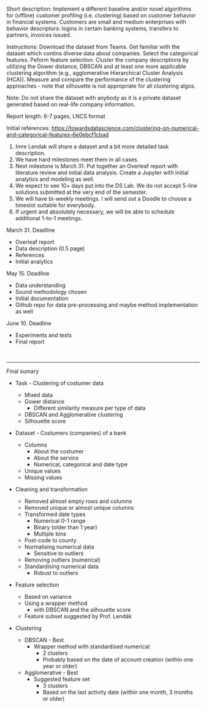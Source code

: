 Short description: Implement a different baseline and/or novel algorithms for (offline) customer profiling (i.e. clustering) based on customer behavior in financial systems. Customers are small and medium enterprises with behavior descriptors: logins in certain banking systems, transfers to partners, invoices issued.

Instructions: Download the dataset from Teams. Get familiar with the dataset which contins diverse data about companies. Select the categorical features. Peform feature selection. Cluster the company descriptions by utilizing the Gower distance, DBSCAN and at least one more applicable clustering algorithm (e.g., agglomerative Hierarchical Cluster Analysis (HCA)). Measure and compare the performance of the clustering approaches - note that silhouette is not appropriate for all clustering algos.

Note: Do not share the dataset with anybody as it is a private dataset generated based on real-life company information.

Report length: 6-7 pages, LNCS format

Initial references:
https://towardsdatascience.com/clustering-on-numerical-and-categorical-features-6e0ebcf1cbad


1. Imre Lendak will share a dataset and a bit more detailed task description.
2. We have hard milestones meet them in all cases.
3. Next milestone is March 31. Put together an Overleaf report with literature review and initial data analysis. Create a Jupyter with initial analytics and modeling as well.
4. We expect to see 10+ days put into the DS Lab. We do not accept 5-line solutions submitted at the very end of the semester.
5. We will have bi-weekly meetings. I will send out a Doodle to choose a timeslot suitable for everybody.
6. If urgent and absolutely necessary, we will be able to schedule additional 1-to-1 meetings.


March 31. Deadline
  - Overleaf report
  - Data description (0.5 page)
  - References
  - Initial analytics

May 15. Deadline
  - Data understanding
  - Sound methodology chosen
  - Initial documentation
  - Github repo for data pre-processing and maybe method implementation as well

June 10. Deadline
  - Experiments and tests 
  - Final report 

&nbsp; 

---

Final sumary

- Task - Clustering of costumer data
  - Mixed data
  - Gower distance
    - Different similarity measure per type of data
  - DBSCAN and Agglomerative clustering
  - Silhouette score

- Dataset - Costumers (companies) of a bank
  - Columns
    - About the costumer
    - About the service
    - Numerical, categorical and date type
  - Unique values
  - Missing values

- Cleaning and transformation
  - Removed almost empty rows and columns
  - Removed unique or almost unique columns
  - Transformed date types
    - Numerical 0-1 range
    - Binary (older than 1 year)
    - Multiple bins
  - Post-code to county
  - Normalising numerical data
    - Sensitive to outliers
  - Removing outliers (numerical)
  - Standardising numerical data
    - Robust to outliers

- Feature selection
  - Based on variance
  - Using a wrapper method
    - with DBSCAN and the silhouette score
  - Feature subset suggested by Prof. Lendák

- Clustering
  - DBSCAN - Best
    - Wrapper method with standardised numerical: 
      - 2 clusters
      - Probably based on the date of account creation (within one year or older)
  - Agglomerative - Best
    - Suggested feature set
      - 3 clusters
      - Based on the last activity date (within one month, 3 months or older)

